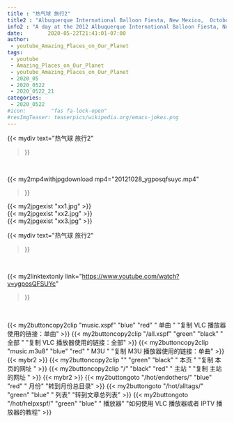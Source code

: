 ```yaml
---
title : "热气球 旅行2"
title2 : "Albuquerque International Balloon Fiesta, New Mexico,  October 2012 in HD "
info2 : "A day at the 2012 Albuquerque International Balloon Fiesta, New Mexico: Dawn Patrol, Balloon flight during the Mass Ascention, Balloon Glow. Recorded October 7th, 2012 in HD with Panasonic TM900. Music: Kamal - Quiet Earth  -------------------------------------- About Amazing Places on Our Planet: Immerse yourself in scenic beautiful places on our planet without the distraction of words. New 4K video every Friday or every second Friday. Video footage can be licensed out by contacting me.  Subscribe: https://goo.gl/Aoym5p Facebook: https://facebook.com/milosh9k Twitter: https://twitter.com/milosh9k Google+: https://plus.google.com/+milosh9k Website: https://milosh9k.com Movies On Map: https://goo.gl/LdNNqX  Watch More Amazing Places on Our Planet: All 4K Ultra HD Videos: https://www.youtube.com/watch?v=BRhj5sLA6EI list=PLwJH-XOKXh0g2FJ-6J5JuAowQd7R9M1lP US National Parks in 4K: https://www.youtube.com/watch?v=HLmOkDBfxv0 list=PLwJH-XOKXh0jaAoGxECimjQbnNl_rggZs Canada in 4K: https://www.youtube.com/watch?v=LhfNrsEghkA list=PLwJH-XOKXh0gJ-q0LHGYM3VYQ3IRysIgt China in 4K: https://www.youtube.com/watch?v=OEbZ5Y-sxAo list=PLwJH-XOKXh0hdrJrRbPxCxDNovIgzr44p Southern Africa in 4K: https://www.youtube.com/watch?v=iywqpda7d8k list=PLwJH-XOKXh0j3OtsfowK08I24v00oKaK0 Amazing Trails: https://www.youtube.com/watch?v=FiS4u98Scx8 list=PLwJH-XOKXh0j8j-HHjonOxmHStpNkHOgq Indonesia in 4K: https://www.youtube.com/watch?v=BHqNWkkMzI0 list=PLwJH-XOKXh0jAWdrO-7QGu_qyG3JGRd_C Iceland in 4K: https://www.youtube.com/watch?v=O7okOo1cBa0 list=PLwJH-XOKXh0hi961aTqDUET-cezH5cKSm Best selection by year: https://www.youtube.com/watch?v=ICFQS_jpzFY list=PLwJH-XOKXh0hqXey9O_PIBUX_L6DlvRL- "
date:        2020-05-22T21:41:01-07:00
author:
 - youtube_Amazing_Places_on_Our_Planet
tags:
 - youtube
 - Amazing_Places_on_Our_Planet
 - youtube_Amazing_Places_on_Our_Planet
 - 2020_05
 - 2020_0522
 - 2020_0522_21
categories:
 - 2020_0522
#icon:        "fas fa-lock-open"
#resImgTeaser: teaserpics/wikipedia.org/emacs-jokes.png
---
```


{{< mydiv text="热气球 旅行2"
>}}
<br>


{{< my2mp4withjpgdownload mp4="20121028_ygposqfsuyc.mp4"
>}}

{{< my2jpgexist "xx1.jpg" >}}<br>
{{< my2jpgexist "xx2.jpg" >}}<br>
{{< my2jpgexist "xx3.jpg" >}}<br>



{{< mydiv text="热气球 旅行2"
>}}
<br>

{{< my2linktextonly link="https://www.youtube.com/watch?v=ygposQFSUYc"
>}}


<br>

{{< my2buttoncopy2clip "music.xspf"        "blue"   "red"    " 单曲 "  "复制 VLC 播放器使用的链接：单曲" >}} {{< my2buttoncopy2clip "/all.xspf"         "green"  "black"  " 全部 "  "复制 VLC 播放器使用的链接：全部" >}} {{< my2buttoncopy2clip "music.m3u8"        "blue"   "red"    " M3U  "    "复制 M3U 播放器使用的链接：单曲" >}} {{< mybr2 >}} {{< my2buttoncopy2clip ""                  "green"  "black"  " 本页 "    "复制 本页的网址 " >}} {{< my2buttoncopy2clip "/"                 "black"  "red"    " 主站 "    "复制 主站的网址 " >}} {{< mybr2 >}} {{< my2buttongoto      "/hot/endothers/"   "blue"   "red"    " 月份"   "转到月份总目录" >}} {{< my2buttongoto      "/hot/alltags/"     "green"  "blue"   " 列表"   "转到文章总列表" >}} {{< my2buttongoto      "/hot/helpxspf/"    "green"  "blue"   " 播放器" "如何使用 VLC 播放器或者 IPTV 播放器的教程" >}} 
